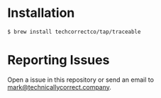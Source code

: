 # Installation

```sh
$ brew install techcorrectco/tap/traceable
```


# Reporting Issues

Open a issue in this repository or send an email to [mark@technicallycorrect.company](mailto:mark@technicallycorrect.company).
